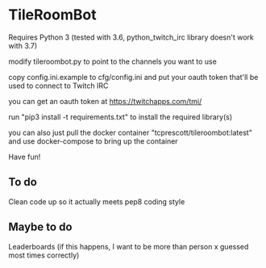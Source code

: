 # TileRoomBot

Requires Python 3 (tested with 3.6, python_twitch_irc library doesn't work with 3.7)

modify tileroombot.py to point to the channels you want to use

copy config.ini.example to cfg/config.ini and put your oauth token that'll be used to connect to Twitch IRC

you can get an oauth token at https://twitchapps.com/tmi/

run "pip3 install -t requirements.txt" to install the required library(s)

you can also just pull the docker container "tcprescott/tileroombot:latest" and use docker-compose to bring up the container

Have fun!

## To do

Clean code up so it actually meets pep8 coding style

## Maybe to do

Leaderboards (if this happens, I want to be more than person x guessed most times correctly)
